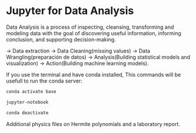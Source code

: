 # Jupyter for Data Analysis

Data Analysis is a process of inspecting, cleansing, transforming and modeling data with the goal of discovering useful information, informing conclusion, and supporting decision-making. 

→ Data extraction → Data Cleaning(missing values) → Data Wrangling(preparación de datos) → Analysis(Building statistical models and visualization) → Action(Building machine learning models).


If you use the terminal and have conda installed, This commands will be usefull to run the conda server:

```sh
conda activate base
```

```sh
jupyter-notebook
```

```sh
conda deactivate
```

Additional physics files on Hermite polynomials and a laboratory report.
